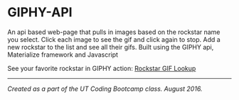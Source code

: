 # GIPHY-API

An api based web-page that pulls in images based on the rockstar name you select. Click each image to see the gif and click again to stop. Add a new rockstar to the list and see all their gifs. Built using the GIPHY api, Materialize framework and Javascript

See your favorite rockstar in GIPHY action: [Rockstar GIF Lookup](https://rockstar-giphy-api.herokuapp.com/)

----

_Created as a part of the UT Coding Bootcamp class. August 2016._ 
